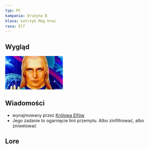 ```yaml
---
typ: PC
kampania: Drużyna B
klasa: Łotrzyk Mag krwi
rasa: Elf
---
```


## Wygląd
![Pasted image 20240811184338.png](../media/Pasted%20image%2020240811184338.png)
## Wiadomości
- wynajmowany przez [Królowa Elfów](../NPC/Kr%C3%B3lowa%20Elf%C3%B3w.md)
- Jego zadanie to ogarnięcie linii przemytu. Albo zinfiltrować, albo zniwelować


## Lore